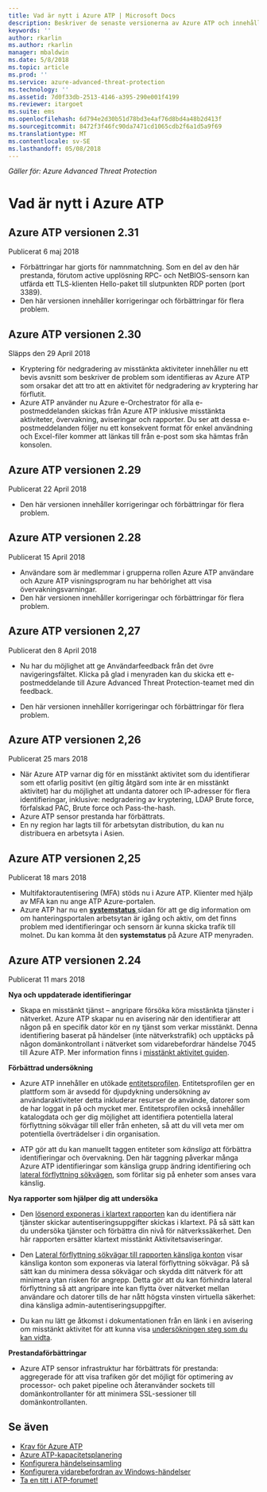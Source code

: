 ```yaml
---
title: Vad är nytt i Azure ATP | Microsoft Docs
description: Beskriver de senaste versionerna av Azure ATP och innehåller information om vad är nytt i varje version.
keywords: ''
author: rkarlin
ms.author: rkarlin
manager: mbaldwin
ms.date: 5/8/2018
ms.topic: article
ms.prod: ''
ms.service: azure-advanced-threat-protection
ms.technology: ''
ms.assetid: 7d0f33db-2513-4146-a395-290e001f4199
ms.reviewer: itargoet
ms.suite: ems
ms.openlocfilehash: 6d794e2d30b51d78bd3e4af76d8bd4a48b2d413f
ms.sourcegitcommit: 8472f3f46fc90da7471cd1065cdb2f6a1d5a9f69
ms.translationtype: MT
ms.contentlocale: sv-SE
ms.lasthandoff: 05/08/2018
---
```

*Gäller för: Azure Advanced Threat Protection*


# <a name="whats-new-in-azure-atp"></a>Vad är nytt i Azure ATP 



## <a name="azure-atp-release-231"></a>Azure ATP versionen 2.31

Publicerat 6 maj 2018
 
- Förbättringar har gjorts för namnmatchning. Som en del av den här prestanda, förutom active upplösning RPC- och NetBIOS-sensorn kan utfärda ett TLS-klienten Hello-paket till slutpunkten RDP porten (port 3389). 
- Den här versionen innehåller korrigeringar och förbättringar för flera problem. 

## <a name="azure-atp-release-230"></a>Azure ATP versionen 2.30

Släpps den 29 April 2018
 
- Kryptering för nedgradering av misstänkta aktiviteter innehåller nu ett bevis avsnitt som beskriver de problem som identifieras av Azure ATP som orsakar det att tro att en aktivitet för nedgradering av kryptering har förflutit. 
-   Azure ATP använder nu Azure e-Orchestrator för alla e-postmeddelanden skickas från Azure ATP inklusive misstänkta aktiviteter, övervakning, aviseringar och rapporter. Du ser att dessa e-postmeddelanden följer nu ett konsekvent format för enkel användning och Excel-filer kommer att länkas till från e-post som ska hämtas från konsolen.
 
 

## <a name="azure-atp-release-229"></a>Azure ATP versionen 2.29

Publicerat 22 April 2018
 
- Den här versionen innehåller korrigeringar och förbättringar för flera problem. 
 
 
## <a name="azure-atp-release-228"></a>Azure ATP versionen 2.28

Publicerat 15 April 2018
 
-   Användare som är medlemmar i grupperna rollen Azure ATP användare och Azure ATP visningsprogram nu har behörighet att visa övervakningsvarningar.
- Den här versionen innehåller korrigeringar och förbättringar för flera problem. 


## <a name="azure-atp-release-227"></a>Azure ATP versionen 2,27

Publicerat den 8 April 2018

- Nu har du möjlighet att ge Användarfeedback från det övre navigeringsfältet. Klicka på glad i menyraden kan du skicka ett e-postmeddelande till Azure Advanced Threat Protection-teamet med din feedback.

- Den här versionen innehåller korrigeringar och förbättringar för flera problem. 
 

## <a name="azure-atp-release-226"></a>Azure ATP versionen 2,26

Publicerat 25 mars 2018

- När Azure ATP varnar dig för en misstänkt aktivitet som du identifierar som ett ofarlig positivt (en giltig åtgärd som inte är en misstänkt aktivitet) har du möjlighet att undanta datorer och IP-adresser för flera identifieringar, inklusive: nedgradering av kryptering, LDAP Brute force, förfalskad PAC, Brute force och Pass-the-hash.
-   Azure ATP sensor prestanda har förbättrats.
-   En ny region har lagts till för arbetsytan distribution, du kan nu distribuera en arbetsyta i Asien. 


## <a name="azure-atp-release-225"></a>Azure ATP versionen 2,25

Publicerat 18 mars 2018

- Multifaktorautentisering (MFA) stöds nu i Azure ATP. Klienter med hjälp av MFA kan nu ange ATP Azure-portalen.
- Azure ATP har nu en [ **systemstatus** ](https://health.atp.azure.com/) sidan för att ge dig information om om hanteringsportalen arbetsytan är igång och aktiv, om det finns problem med identifieringar och sensorn är kunna skicka trafik till molnet. Du kan komma åt den **systemstatus** på Azure ATP menyraden.


## <a name="azure-atp-release-224"></a>Azure ATP versionen 2.24

Publicerat 11 mars 2018

**Nya och uppdaterade identifieringar**
  - Skapa en misstänkt tjänst – angripare försöka köra misstänkta tjänster i nätverket. Azure ATP skapar nu en avisering när den identifierar att någon på en specifik dator kör en ny tjänst som verkar misstänkt. Denna identifiering baserat på händelser (inte nätverkstrafik) och upptäcks på någon domänkontrollant i nätverket som vidarebefordrar händelse 7045 till Azure ATP. Mer information finns i [misstänkt aktivitet guiden](suspicious-activity-guide.md).

**Förbättrad undersökning**
  - Azure ATP innehåller en utökade [entitetsprofilen](entity-profiles.md). Entitetsprofilen ger en plattform som är avsedd för djupdykning undersökning av användaraktiviteter detta inkluderar resurser de använde, datorer som de har loggat in på och mycket mer. Entitetsprofilen också innehåller katalogdata och ger dig möjlighet att identifiera potentiella lateral förflyttning sökvägar till eller från enheten, så att du vill veta mer om potentiella överträdelser i din organisation.

  - ATP gör att du kan manuellt taggen entiteter som *känsliga* att förbättra identifieringar och övervakning. Den här taggning påverkar många Azure ATP identifieringar som känsliga grupp ändring identifiering och [lateral förflyttning sökvägen](use-case-lateral-movement-path.md), som förlitar sig på enheter som anses vara känslig.

**Nya rapporter som hjälper dig att undersöka**
  - Den [lösenord exponeras i klartext rapporten](reports.md) kan du identifiera när tjänster skickar autentiseringsuppgifter skickas i klartext. På så sätt kan du undersöka tjänster och förbättra din nivå för nätverkssäkerhet. Den här rapporten ersätter klartext misstänkt Aktivitetsaviseringar.
  - Den [Lateral förflyttning sökvägar till rapporten känsliga konton](reports.md) visar känsliga konton som exponeras via lateral förflyttning sökvägar. På så sätt kan du minimera dessa sökvägar och skydda ditt nätverk för att minimera ytan risken för angrepp. Detta gör att du kan förhindra lateral förflyttning så att angripare inte kan flytta över nätverket mellan användare och datorer tills de har nått högsta vinsten virtuella säkerhet: dina känsliga admin-autentiseringsuppgifter.

- Du kan nu lätt ge åtkomst i dokumentationen från en länk i en avisering om misstänkt aktivitet för att kunna visa [undersökningen steg som du kan vidta](suspicious-activity-guide.md). 

**Prestandaförbättringar**
 -  Azure ATP sensor infrastruktur har förbättrats för prestanda: aggregerade för att visa trafiken gör det möjligt för optimering av processor- och paket pipeline och återanvänder sockets till domänkontrollanter för att minimera SSL-sessioner till domänkontrollanten.

## <a name="see-also"></a>Se även
- [Krav för Azure ATP](atp-prerequisites.md)
- [Azure ATP-kapacitetsplanering](atp-capacity-planning.md)
- [Konfigurera händelseinsamling](configure-event-collection.md)
- [Konfigurera vidarebefordran av Windows-händelser](configure-event-forwarding.md#configuring-windows-event-forwarding)
- [Ta en titt i ATP-forumet!](https://aka.ms/azureatpcommunity)